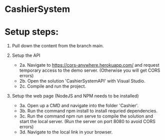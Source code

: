 # CashierSystem

# Setup steps:

1. Pull down the content from the branch main.

2. Setup the API
	* 2a. Navigate to https://cors-anywhere.herokuapp.com/ and request temporary access to the demo server. (Otherwise you will get CORS errors)	
	* 2b. Open the solution 'CashierSystemAPI' with Visual Studio.
	* 2c. Compile and run the project.
	
3. Setup the web page (NodeJS and NPM needs to be installed)
	* 3a. Open up a CMD and navigate into the folder 'Cashier'.
	* 3b. Run the command npm install to install requried dependencies.
	* 3c. Run the command npm run serve to compile the solution and start the local server. (Run the server on port 8080 to avoid CORS errors)
	* 3d. Navigate to the local link in your browser.
